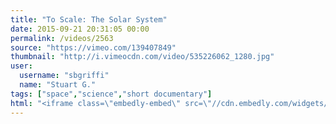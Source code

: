 ```yaml
---
title: "To Scale: The Solar System"
date: 2015-09-21 20:31:05 00:00
permalink: /videos/2563
source: "https://vimeo.com/139407849"
thumbnail: "http://i.vimeocdn.com/video/535226062_1280.jpg"
user:
  username: "sbgriffi"
  name: "Stuart G."
tags: ["space","science","short documentary"]
html: "<iframe class=\"embedly-embed\" src=\"//cdn.embedly.com/widgets/media.html?src=https%3A%2F%2Fplayer.vimeo.com%2Fvideo%2F139407849&wmode=transparent&url=https%3A%2F%2Fvimeo.com%2F139407849&image=http%3A%2F%2Fi.vimeocdn.com%2Fvideo%2F535226062_1280.jpg&key=daaebf4d9cdd46779200162d0ca86e20&type=text%2Fhtml&schema=vimeo\" width=\"1920\" height=\"960\" scrolling=\"no\" frameborder=\"0\" allowfullscreen></iframe>"
---
```


